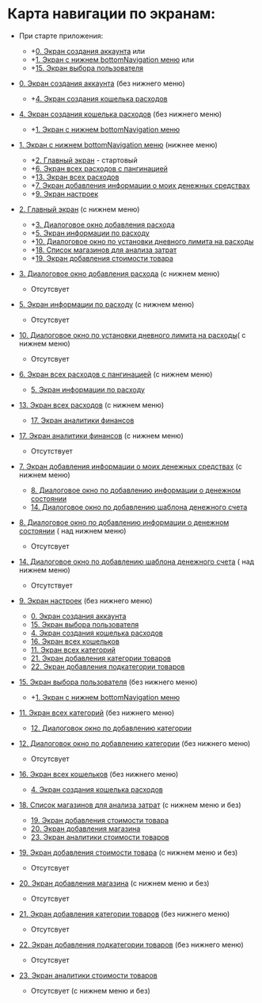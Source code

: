 # Карта навигации по экранам:

- При старте приложения:
    - +[0. Экран создания аккаунта](screens/screen_0_create_account.md) или
    - +[1. Экран с нижнем bottomNavigation меню](screens/screen_1_bottom_navigation_container.md) или
    - +[15. Экран выбора пользователя](screens/screen_15_select_user.md)

- [0. Экран создания аккаунта](screens/screen_0_create_account.md) (без нижнего меню)
    - +[4. Экран создания кошелька расходов](screens/screen_4_create_wallet.md)

- [4. Экран создания кошелька расходов](screens/screen_4_create_wallet.md) (без нижнего меню)
    - +[1. Экран с нижнем bottomNavigation меню](screens/screen_1_bottom_navigation_container.md)

- [1. Экран с нижнем bottomNavigation меню](screens/screen_1_bottom_navigation_container.md) (нижнее
  меню)
    - +[2. Главный экран](screens/screen_2_main.md) - стартовый
    - +[6. Экран всех расходов с пангинацией](screens/screen_6_all_spendings_list.md)
    - +[13. Экран всех расходов](screens/screen_13_all_spendings.md)
    - +[7. Экран добавления информации о моих денежных средствах](screens/screen_7_add_my_money.md)
    - +[9. Экран настроек](screens/screen_9_settings.md)

- [2. Главный экран](screens/screen_2_main.md) (с нижнем меню)
    - +[3. Диалоговое окно добавления расхода](screens/screen_3_add_spending.md)
    - +[5. Экран информации по расходу](screens/screen_5_spending_info.md)
    - +[10. Диалоговое окно по установки дневного лимита на расходы](screens/screen_10_add_spending_limit.md)
    - +[18. Список магазинов для анализа затрат](screens/screen_18_list_cost_analytics_shops.md)
    - +[19. Экран добавления стоимости товара](screens/screen_19_add_cost_product.md)

- [3. Диалоговое окно добавления расхода](screens/screen_3_add_spending.md) (с нижнем меню)
    - Отсутсвует

- [5. Экран информации по расходу](screens/screen_5_spending_info.md) (с нижнем меню)
    - Отсутсвует

- [10. Диалоговое окно по установки дневного лимита на расходы](screens/screen_10_add_spending_limit.md)(
  с нижнем меню)
    - Отсутсвует

- [6. Экран всех расходов с пангинацией](screens/screen_6_all_spendings_list.md) (с нижнем меню)
    - [5. Экран информации по расходу](screens/screen_5_spending_info.md)

- [13. Экран всех расходов](screens/screen_13_all_spendings.md) (с нижнем меню)
    - [17. Экран аналитики финансов](screens/screen_17_financial_analytics.md)

- [17. Экран аналитики финансов](screens/screen_17_financial_analytics.md) (с нижнем меню)
    - Отсутствует

- [7. Экран добавления информации о моих денежных средствах](screens/screen_7_add_my_money.md) (с
  нижнем меню)
    - [8. Диалоговое окно по добавлению информации о денежном состоянии](screens/screen_8_add_my_money_dialog.md)
    - [14. Диалоговое окно по добавлению шаблона денежного счета](screens/screen_14_add_money_account_template.md)

- [8. Диалоговое окно по добавлению информации о денежном состоянии](screens/screen_8_add_my_money_dialog.md) (
  над нижнем меню)
    - Отсутсвует

- [14. Диалоговое окно по добавлению шаблона денежного счета](screens/screen_14_add_money_account_template.md) (
  над нижнем меню)
    - Отсутствует

- [9. Экран настроек](screens/screen_9_settings.md) (без нижнего меню)
    - [0. Экран создания аккаунта](screens/screen_0_create_account.md)
    - [15. Экран выбора пользователя](screens/screen_15_select_user.md)
    - [4. Экран создания кошелька расходов](screens/screen_4_create_wallet.md)
    - [16. Экран всех кошельков](screens/screen_16_all_wallets.md)
    - [11. Экран всех категорий](screens/screen_11_all_categories.md)
    - [21. Экран добавления категории товаров](screens/screen_21_add_product_category.md)
    - [22. Экран добавления подкатегории товаров](screens/screen_22_add_product_subcategory.md)

- [15. Экран выбора пользователя](screens/screen_15_select_user.md) (без нижнего меню)
    - +[1. Экран с нижнем bottomNavigation меню](screens/screen_1_bottom_navigation_container.md)

- [11. Экран всех категорий](screens/screen_11_all_categories.md) (без нижнего меню)
    - [12. Диалоговок окно по добавлению категории](screens/screen_12_add_category_dialogue.md)

- [12. Диалоговок окно по добавлению категории](screens/screen_12_add_category_dialogue.md) (без
  нижнего меню)
    - Отсутсвует

- [16. Экран всех кошельков](screens/screen_16_all_wallets.md) (без
  нижнего меню)
    - [4. Экран создания кошелька расходов](screens/screen_4_create_wallet.md)

- [18. Список магазинов для анализа затрат](screens/screen_18_list_cost_analytics_shops.md) (с
  нижнем меню и без)
    - [19. Экран добавления стоимости товара](screens/screen_19_add_cost_product.md)
    - [20. Экран добавления магазина](screens/screen_20_add_shop.md)
    - [23. Экран аналитики стоимости товаров](screens/screen_23_analytics_product_costs.md)

- [19. Экран добавления стоимости товара](screens/screen_19_add_cost_product.md) (с нижнем меню и
  без)
    - Отсутсвует

- [20. Экран добавления магазина](screens/screen_20_add_shop.md) (с нижнем меню и
  без)
    - Отсутсвует

- [21. Экран добавления категории товаров](screens/screen_21_add_product_category.md) (без нижнего
  меню)
    - Отсутсвует

- [22. Экран добавления подкатегории товаров](screens/screen_22_add_product_subcategory.md) (без
  нижнего
  меню)
    - Отсутсвует

- [23. Экран аналитики стоимости товаров](screens/screen_23_analytics_product_costs.md)
    - Отсутсвует (с нижнем меню и без)